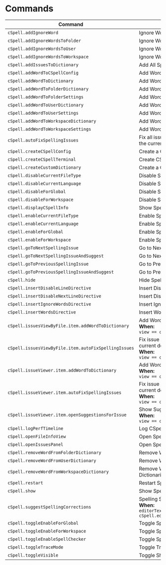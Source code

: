 <!--- AUTO-GENERATED ALL CHANGES WILL BE LOST --->

# Commands

| Command                                              | Title                                                                                                           |
| ---------------------------------------------------- | --------------------------------------------------------------------------------------------------------------- |
| `cSpell.addIgnoreWord`                               | Ignore Words                                                                                                    |
| `cSpell.addIgnoreWordsToFolder`                      | Ignore Word in Folder Settings                                                                                  |
| `cSpell.addIgnoreWordsToUser`                        | Ignore Words in User Settings                                                                                   |
| `cSpell.addIgnoreWordsToWorkspace`                   | Ignore Words in Workspace Settings                                                                              |
| `cSpell.addIssuesToDictionary`                       | Add All Spelling Issues to Dictionary                                                                           |
| `cSpell.addWordToCSpellConfig`                       | Add Words to CSpell Configuration                                                                               |
| `cSpell.addWordToDictionary`                         | Add Words to Dictionary                                                                                         |
| `cSpell.addWordToFolderDictionary`                   | Add Words to Folder Dictionary                                                                                  |
| `cSpell.addWordToFolderSettings`                     | Add Words to Folder Settings                                                                                    |
| `cSpell.addWordToUserDictionary`                     | Add Words to User Dictionary                                                                                    |
| `cSpell.addWordToUserSettings`                       | Add Words to User Settings                                                                                      |
| `cSpell.addWordToWorkspaceDictionary`                | Add Words to Workspace Dictionary                                                                               |
| `cSpell.addWordToWorkspaceSettings`                  | Add Words to Workspace Settings                                                                                 |
| `cSpell.autoFixSpellingIssues`                       | Fix all issues with a preferred suggestion in the current document.                                             |
| `cSpell.createCSpellConfig`                          | Create a CSpell Configuration File.                                                                             |
| `cSpell.createCSpellTerminal`                        | Create CSpell REPL Terminal                                                                                     |
| `cSpell.createCustomDictionary`                      | Create a Custom Dictionary File.                                                                                |
| `cSpell.disableCurrentFileType`                      | Disable Spell Checking File Type                                                                                |
| `cSpell.disableCurrentLanguage`                      | Disable Spell Checking Document Type                                                                            |
| `cSpell.disableForGlobal`                            | Disable Spell Checking by Default                                                                               |
| `cSpell.disableForWorkspace`                         | Disable Spell Checking For Workspace                                                                            |
| `cSpell.displayCSpellInfo`                           | Show Spell Checker Configuration Info                                                                           |
| `cSpell.enableCurrentFileType`                       | Enable Spell Checking File Type                                                                                 |
| `cSpell.enableCurrentLanguage`                       | Enable Spell Checking Document Type                                                                             |
| `cSpell.enableForGlobal`                             | Enable Spell Checking by Default                                                                                |
| `cSpell.enableForWorkspace`                          | Enable Spell Checking For Workspace                                                                             |
| `cSpell.goToNextSpellingIssue`                       | Go to Next Spelling Issue                                                                                       |
| `cSpell.goToNextSpellingIssueAndSuggest`             | Go to Next Spelling Issue and Suggest                                                                           |
| `cSpell.goToPreviousSpellingIssue`                   | Go to Previous Spelling Issue                                                                                   |
| `cSpell.goToPreviousSpellingIssueAndSuggest`         | Go to Previous Spelling Issue and Suggest                                                                       |
| `cSpell.hide`                                        | Hide Spelling Issues                                                                                            |
| `cSpell.insertDisableLineDirective`                  | Insert Disable Current Line Directive                                                                           |
| `cSpell.insertDisableNextLineDirective`              | Insert Disable Next Line Directive                                                                              |
| `cSpell.insertIgnoreWordsDirective`                  | Insert Ignore Words Directive                                                                                   |
| `cSpell.insertWordsDirective`                        | Insert Words Directive                                                                                          |
| `cSpell.issuesViewByFile.item.addWordToDictionary`   | Add Word to Dictionary<br>**When:**<br> `view == cSpellIssuesViewByFile`                                        |
| `cSpell.issuesViewByFile.item.autoFixSpellingIssues` | Fix issue with preferred suggestion in the current document.<br>**When:**<br> `view == cSpellIssuesViewByFile`  |
| `cSpell.issueViewer.item.addWordToDictionary`        | Add Word to Dictionary<br>**When:**<br> `view == cSpellIssuesViewByIssue`                                       |
| `cSpell.issueViewer.item.autoFixSpellingIssues`      | Fix issue with preferred suggestion in the current document.<br>**When:**<br> `view == cSpellIssuesViewByIssue` |
| `cSpell.issueViewer.item.openSuggestionsForIssue`    | Show Suggestions<br>**When:**<br> `view == cSpellIssuesViewByIssue`                                             |
| `cSpell.logPerfTimeline`                             | Log CSpell performance times to console                                                                         |
| `cSpell.openFileInfoView`                            | Open Spell Checker File Information View                                                                        |
| `cSpell.openIssuesPanel`                             | Open Spell Checker Issues Panel                                                                                 |
| `cSpell.removeWordFromFolderDictionary`              | Remove Words from the Folder Dictionary                                                                         |
| `cSpell.removeWordFromUserDictionary`                | Remove Words from the Global Dictionary                                                                         |
| `cSpell.removeWordFromWorkspaceDictionary`           | Remove Words from the Workspace Dictionaries                                                                    |
| `cSpell.restart`                                     | Restart Spell Checker Server                                                                                    |
| `cSpell.show`                                        | Show Spelling Issues                                                                                            |
| `cSpell.suggestSpellingCorrections`                  | Spelling Suggestions...<br>**When:**<br> `editorTextFocus && cSpell.editorMenuContext.showSuggestions`          |
| `cSpell.toggleEnableForGlobal`                       | Toggle Spell Checking in User Settings                                                                          |
| `cSpell.toggleEnableForWorkspace`                    | Toggle Spell Checking for Workspace                                                                             |
| `cSpell.toggleEnableSpellChecker`                    | Toggle Spell Checking                                                                                           |
| `cSpell.toggleTraceMode`                             | Toggle Trace Mode                                                                                               |
| `cSpell.toggleVisible`                               | Toggle Show Spelling Issues                                                                                     |
